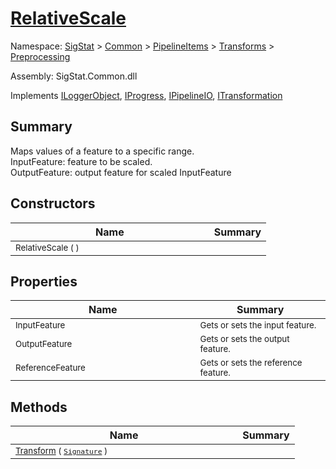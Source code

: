 # [RelativeScale](./RelativeScale.md)

Namespace: [SigStat]() > [Common](./../../../README.md) > [PipelineItems]() > [Transforms]() > [Preprocessing](./README.md)

Assembly: SigStat.Common.dll

Implements [ILoggerObject](./../../../ILoggerObject.md), [IProgress](./../../../Helpers/IProgress.md), [IPipelineIO](./../../../Pipeline/IPipelineIO.md), [ITransformation](./../../../ITransformation.md)

## Summary
Maps values of a feature to a specific range.  <br>InputFeature: feature to be scaled.<br>OutputFeature: output feature for scaled InputFeature

## Constructors

| Name | Summary | 
| --- | --- | 
| <sub>RelativeScale (  )</sub><img width=200/>| <sub></sub>| <br>


## Properties

| Name | Summary | 
| --- | --- | 
| <sub>InputFeature</sub><img width=200/>| <sub>Gets or sets the input feature.</sub>| <br>
| <sub>OutputFeature</sub><img width=200/>| <sub>Gets or sets the output feature.</sub>| <br>
| <sub>ReferenceFeature</sub><img width=200/>| <sub>Gets or sets the reference feature.</sub>| <br>


## Methods

| Name | Summary | 
| --- | --- | 
| <sub>[Transform](./Methods/RelativeScale-100663815.md) ( [`Signature`](./../../../Signature.md) )</sub><img width=200/>| <sub></sub>| <br>


